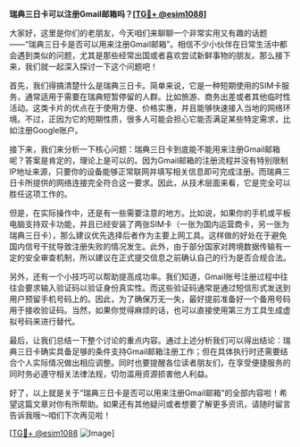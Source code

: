 **瑞典三日卡可以注册Gmail邮箱吗？[[TG💪+ @esim1088](https://t.me/s/esim1088)]**

大家好，这里是你们的老朋友，今天咱们来聊聊一个非常实用又有趣的话题——“瑞典三日卡是否可以用来注册Gmail邮箱”。相信不少小伙伴在日常生活中都会遇到类似的问题，尤其是那些经常出国或者喜欢尝试新鲜事物的朋友。那么接下来，我们就一起深入探讨一下这个问题吧！

首先，我们得搞清楚什么是瑞典三日卡。简单来说，它是一种短期使用的SIM卡服务，通常适用于需要在瑞典短暂停留的人群。比如旅游、商务出差或者其他临时性活动。这类卡片的优点在于使用方便、价格实惠，并且能够快速接入当地的网络环境。不过，正因为它的短期性质，很多人可能会担心它能否满足某些特定需求，比如注册Google账户。

接下来，我们来分析一下核心问题：瑞典三日卡到底能不能用来注册Gmail邮箱呢？答案是肯定的，理论上是可以的。因为Gmail邮箱的注册流程并没有特别限制IP地址来源，只要你的设备能够正常联网并填写相关信息即可完成注册。而瑞典三日卡所提供的网络连接完全符合这一要求。因此，从技术层面来看，它是完全可以胜任这项工作的。

但是，在实际操作中，还是有一些需要注意的地方。比如说，如果你的手机或平板电脑支持双卡功能，并且已经安装了两张SIM卡（一张为国内运营商卡，另一张为瑞典三日卡），那么建议优先选择后者作为主要上网工具。这样做的好处在于避免国内信号干扰导致注册失败的情况发生。此外，由于部分国家对跨境数据传输有一定的安全审查机制，所以建议在正式提交信息之前确认自己的行为是否合规合法。

另外，还有一个小技巧可以帮助提高成功率。我们知道，Gmail账号注册过程中往往会要求输入验证码以验证身份真实性。而这些验证码通常是通过短信形式发送到用户预留手机号码上的。因此，为了确保万无一失，最好提前准备好一个备用号码用于接收验证码。当然，如果你觉得麻烦的话，也可以直接使用第三方工具生成虚拟号码来进行替代。

最后，让我们总结一下整个讨论的重点内容。通过上述分析我们可以得出结论：瑞典三日卡确实具备足够的条件支持Gmail邮箱注册工作；但在具体执行时还需要结合个人实际情况做出相应调整。同时也要提醒各位读者朋友们，在享受便捷服务的同时务必遵守相关法律法规，切勿滥用资源损害他人利益。

好了，以上就是关于“瑞典三日卡是否可以用来注册Gmail邮箱”的全部内容啦！希望这篇文章对你有所帮助。如果还有其他疑问或者想要了解更多资讯，请随时留言告诉我哦～咱们下次再见啦！

[[TG💪+ @esim1088](https://t.me/s/esim1088) ![Image](https://i.postimg.cc/4NQfJmqS/Snipaste-2025-05-13-00-14-12.png)]